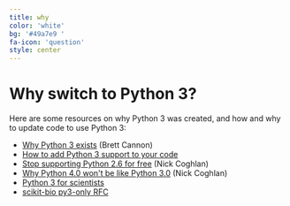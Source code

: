 ```yaml
---
title: why
color: 'white'
bg: '#49a7e9 '
fa-icon: 'question'
style: center
---
```


# Why switch to Python 3?

Here are some resources on why Python 3 was created, and how and why to update
code to use Python 3:

- [Why Python 3 exists](http://www.snarky.ca/why-python-3-exists) (Brett Cannon)
- [How to add Python 3 support to your code](https://docs.python.org/3/howto/pyporting.html)
- [Stop supporting Python 2.6 for free](http://www.curiousefficiency.org/posts/2015/04/stop-supporting-python26.html) (Nick Coghlan)
- [Why Python 4.0 won't be like Python 3.0](http://www.curiousefficiency.org/posts/2014/08/python-4000.html) (Nick Coghlan)
- [Python 3 for scientists](http://python-3-for-scientists.readthedocs.io/en/latest/)
- [scikit-bio py3-only RFC](https://github.com/biocore/scikit-bio-rfcs/blob/master/accepted/002-py3-only.md)
